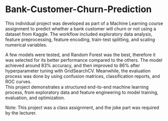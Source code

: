 # Bank-Customer-Churn-Prediction

This individual project was developed as part of a Machine Learning course assignment to predict whether a bank customer will churn or not using a dataset from Kaggle. The workflow included exploratory data analysis, feature preprocessing, feature encoding, train-test splitting, and scaling numerical variables.  

A few models were tested, and Random Forest was the best, therefore it was selected for its better performance compared to the others. The model achieved around 83% accuracy, and then improved to 86% after hyperparameter tuning with GridSearchCV. Meanwhile, the evaluation process was done by using confusion matrices, classification reports, and ROC curves.  
This project demonstrates a structured end-to-end machine learning process, from exploratory data and feature engineering to model training, evaluation, and optimization.  

Note: This project was a class assignment, and the joke part was required by the lecturer.
